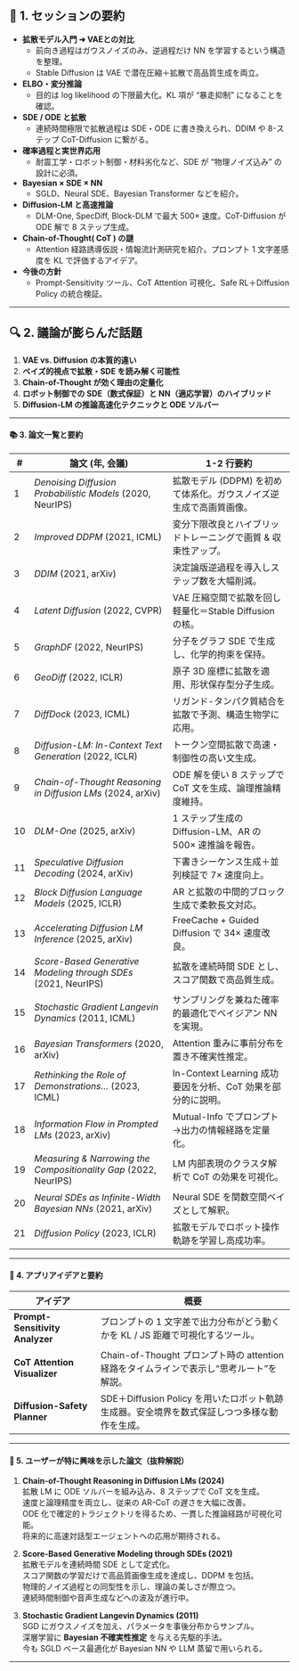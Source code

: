 ## 🧠 1. セッションの要約

- **拡散モデル入門 ➜ VAEとの対比**  
  - 前向き過程はガウスノイズのみ、逆過程だけ NN を学習するという構造を整理。  
  - Stable Diffusion は VAE で潜在圧縮＋拡散で高品質生成を両立。  
- **ELBO・変分推論**  
  - 目的は log likelihood の下限最大化。KL 項が “暴走抑制” になることを確認。  
- **SDE / ODE と拡散**  
  - 連続時間極限で拡散過程は SDE・ODE に書き換えられ、DDIM や 8-ステップ CoT-Diffusion に繋がる。  
- **確率過程と実世界応用**  
  - 耐震工学・ロボット制御・材料劣化など、SDE が “物理ノイズ込み” の設計に必須。  
- **Bayesian × SDE × NN**  
  - SGLD、Neural SDE、Bayesian Transformer などを紹介。  
- **Diffusion-LM と高速推論**  
  - DLM-One, SpecDiff, Block-DLM で最大 500× 速度。CoT-Diffusion が ODE 解で 8 ステップ生成。  
- **Chain-of-Thought( CoT ) の謎**  
  - Attention 経路誘導仮説・情報流計測研究を紹介。プロンプト 1 文字差感度を KL で評価するアイデア。  
- **今後の方針**  
  - Prompt-Sensitivity ツール、CoT Attention 可視化、Safe RL＋Diffusion Policy の統合検証。

---

## 🔍 2. 議論が膨らんだ話題

1. **VAE vs. Diffusion の本質的違い**  
2. **ベイズ的視点で拡散・SDE を読み解く可能性**  
3. **Chain-of-Thought が効く理由の定量化**  
4. **ロボット制御での SDE（数式保証）と NN（適応学習）のハイブリッド**  
5. **Diffusion-LM の推論高速化テクニックと ODE ソルバー**  

---

#### 📚 3. 論文一覧と要約

| # | 論文 (年, 会議) | 1-2 行要約 |
|---|-----------------|-----------|
| 1 | *Denoising Diffusion Probabilistic Models* (2020, NeurIPS) | 拡散モデル (DDPM) を初めて体系化。ガウスノイズ逆生成で高画質画像。 |
| 2 | *Improved DDPM* (2021, ICML) | 変分下限改良とハイブリッドトレーニングで画質 & 収束性アップ。 |
| 3 | *DDIM* (2021, arXiv) | 決定論版逆過程を導入しステップ数を大幅削減。 |
| 4 | *Latent Diffusion* (2022, CVPR) | VAE 圧縮空間で拡散を回し軽量化＝Stable Diffusion の核。 |
| 5 | *GraphDF* (2022, NeurIPS) | 分子をグラフ SDE で生成し、化学的拘束を保持。 |
| 6 | *GeoDiff* (2022, ICLR) | 原子 3D 座標に拡散を適用、形状保存型分子生成。 |
| 7 | *DiffDock* (2023, ICML) | リガンド-タンパク質結合を拡散で予測、構造生物学に応用。 |
| 8 | *Diffusion-LM: In-Context Text Generation* (2022, ICLR) | トークン空間拡散で高速・制御性の高い文生成。 |
| 9 | *Chain-of-Thought Reasoning in Diffusion LMs* (2024, arXiv) | ODE 解を使い 8 ステップで CoT 文を生成、論理推論精度維持。 |
|10 | *DLM-One* (2025, arXiv) | 1 ステップ生成の Diffusion-LM、AR の 500× 速推論を報告。 |
|11 | *Speculative Diffusion Decoding* (2024, arXiv) | 下書きシーケンス生成＋並列検証で 7× 速度向上。 |
|12 | *Block Diffusion Language Models* (2025, ICLR) | AR と拡散の中間的ブロック生成で柔軟長文対応。 |
|13 | *Accelerating Diffusion LM Inference* (2025, arXiv) | FreeCache + Guided Diffusion で 34× 速度改良。 |
|14 | *Score-Based Generative Modeling through SDEs* (2021, NeurIPS) | 拡散を連続時間 SDE とし、スコア関数で高品質生成。 |
|15 | *Stochastic Gradient Langevin Dynamics* (2011, ICML) | サンプリングを兼ねた確率的最適化でベイジアン NN を実現。 |
|16 | *Bayesian Transformers* (2020, arXiv) | Attention 重みに事前分布を置き不確実性推定。 |
|17 | *Rethinking the Role of Demonstrations…* (2023, ICML) | In-Context Learning 成功要因を分析、CoT 効果を部分的に説明。 |
|18 | *Information Flow in Prompted LMs* (2023, arXiv) | Mutual-Info でプロンプト→出力の情報経路を定量化。 |
|19 | *Measuring & Narrowing the Compositionality Gap* (2022, NeurIPS) | LM 内部表現のクラスタ解析で CoT の効果を可視化。 |
|20 | *Neural SDEs as Infinite-Width Bayesian NNs* (2021, arXiv) | Neural SDE を関数空間ベイズとして解釈。 |
|21 | *Diffusion Policy* (2023, ICLR) | 拡散モデルでロボット操作軌跡を学習し高成功率。 |

---

#### 📱 4. アプリアイデアと要約

| アイデア | 概要 |
|----------|------|
| **Prompt-Sensitivity Analyzer** | プロンプトの 1 文字差で出力分布がどう動くかを KL / JS 距離で可視化するツール。 |
| **CoT Attention Visualizer** | Chain-of-Thought プロンプト時の attention 経路をタイムラインで表示し“思考ルート”を解説。 |
| **Diffusion-Safety Planner** | SDE＋Diffusion Policy を用いたロボット軌跡生成器。安全境界を数式保証しつつ多様な動作を生成。 |

---

#### 🎯 5. ユーザーが特に興味を示した論文（抜粋解説）

1. **Chain-of-Thought Reasoning in Diffusion LMs (2024)**  
   拡散 LM に ODE ソルバーを組み込み、8 ステップで CoT 文を生成。  
   速度と論理精度を両立し、従来の AR-CoT の遅さを大幅に改善。  
   ODE 化で確定的トラジェクトリを得るため、一貫した推論経路が可視化可能。  
   将来的に高速対話型エージェントへの応用が期待される。

2. **Score-Based Generative Modeling through SDEs (2021)**  
   拡散モデルを連続時間 SDE として定式化。  
   スコア関数の学習だけで高品質画像生成を達成し、DDPM を包括。  
   物理的ノイズ過程との同型性を示し、理論の美しさが際立つ。  
   連続時間制御や音声生成などへの波及が進行中。  

3. **Stochastic Gradient Langevin Dynamics (2011)**  
   SGD にガウスノイズを加え、パラメータを事後分布からサンプル。  
   深層学習に **Bayesian 不確実性推定** を与える先駆的手法。  
   今も SGLD ベース最適化が Bayesian NN や LLM 蒸留で用いられる。  

---

